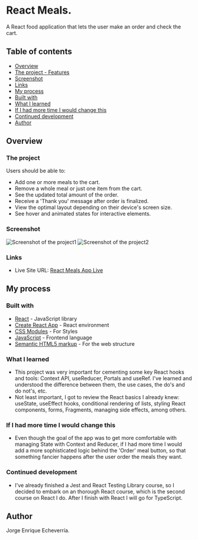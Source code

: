 # React Meals.

A React food application that lets the user make an order and check the cart.

## Table of contents

- [Overview](#overview)
- [The project - Features](#the-project)
- [Screenshot](#screenshot)
- [Links](#links)
- [My process](#my-process)
- [Built with](#built-with)
- [What I learned](#what-i-learned)
- [If I had more time I would change this](#if-i-had-more-time-i-would-change-this)
- [Continued development](#continued-development)
- [Author](#author)

## Overview

### The project

Users should be able to:

- Add one or more meals to the cart.
- Remove a whole meal or just one item from the cart.
- See the updated total amount of the order.
- Receive a 'Thank you' message after order is finalized.
- View the optimal layout depending on their device's screen size.
- See hover and animated states for interactive elements.

### Screenshot

![Screenshot of the project1](./src/img/screenshot1.png)
![Screenshot of the project2](./src/img/screenshot2.png)

### Links

- Live Site URL: [React Meals App Live](https://reactdummymeals.netlify.app/)

## My process

### Built with

- [React](https://reactjs.org/) - JavaScript library
- [Create React App](https://create-react-app.dev/) - React environment
- [CSS Modules](https://github.com/css-modules/css-modules) - For Styles
- [JavaScript](https://developer.mozilla.org/en-US/docs/Web/JavaScript) - Frontend language
- [Semantic HTML5 markup](https://www.w3.org/html/) - For the web structure

### What I learned

- This project was very important for cementing some key React hooks and tools: Context API, useReducer, Portals and useRef. I've learned and understood the difference between them, the use cases, the do's and do not's, etc.
- Not least important, I got to review the React basics I already knew: useState, useEffect hooks, conditional rendering of lists, styling React components, forms, Fragments, managing side effects, among others.

### If I had more time I would change this

- Even though the goal of the app was to get more comfortable with managing State with Context and Reducer, if I had more time I would add a more sophisticated logic behind the 'Order' meal button, so that something fancier happens after the user order the meals they want.

### Continued development

- I've already finished a Jest and React Testing Library course, so I decided to embark on an thorough React course, which is the second course on React I do. After I finish with React I will go for TypeScript.

## Author

Jorge Enrique Echeverría.
